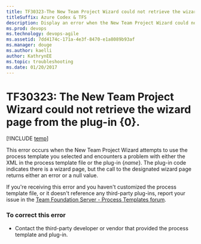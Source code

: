 ```yaml
---
title: TF30323-The New Team Project Wizard could not retrieve the wizard page from the plug-in {0}. titleSuffix: Azure Codex & TFS
description: Display an error when the New Team Project Wizard could not retrieve the wizard page from the plug-in.
ms.prod: devops
ms.technology: devops-agile
ms.assetid: 7dd4174c-171a-4e3f-8470-e1a8089b93af
ms.manager: douge
ms.author: kaelliauthor: KathrynEE
ms.topic: troubleshooting
ms.date: 01/20/2017
---
```


# TF30323: The New Team Project Wizard could not retrieve the wizard page from the plug-in {0}.

[!INCLUDE [temp](../../../_shared/dev15-version-header.md)]

This error occurs when the New Team Project Wizard attempts to use the process template you selected and encounters a problem with either the XML in the process template file or the plug-in {*name*}. The plug-in code indicates there is a wizard page, but the call to the designated wizard page returns either an error or a null value.  
  
 If you're receiving this error and you haven't customized the process template file, or it doesn't reference any third-party plug-ins, report your issue in the [Team Foundation Server - Process Templates forum](http://social.msdn.microsoft.com/Forums/home?forum=tfsprocess).  
  
### To correct this error  
  
-   Contact the third-party developer or vendor that provided the process template and plug-in.